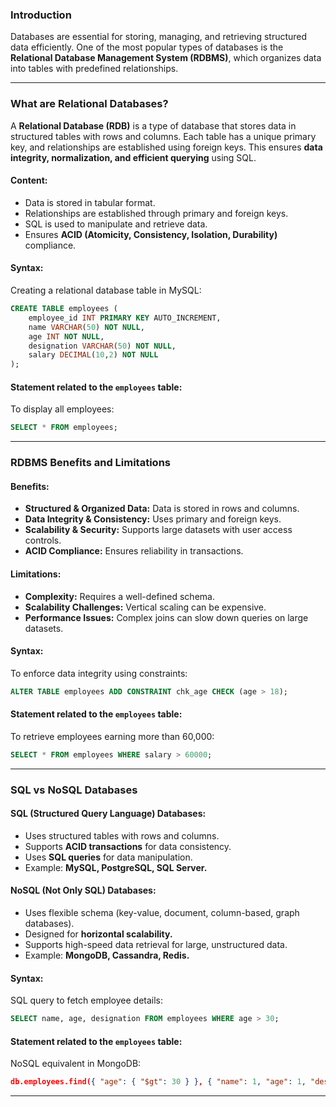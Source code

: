 ### **Introduction**  
Databases are essential for storing, managing, and retrieving structured data efficiently. One of the most popular types of databases is the **Relational Database Management System (RDBMS)**, which organizes data into tables with predefined relationships.  

---

### **What are Relational Databases?**  
A **Relational Database (RDB)** is a type of database that stores data in structured tables with rows and columns. Each table has a unique primary key, and relationships are established using foreign keys. This ensures **data integrity, normalization, and efficient querying** using SQL.  

#### **Content:**  
- Data is stored in tabular format.  
- Relationships are established through primary and foreign keys.  
- SQL is used to manipulate and retrieve data.  
- Ensures **ACID (Atomicity, Consistency, Isolation, Durability)** compliance.  

#### **Syntax:**  
Creating a relational database table in MySQL:  
```sql
CREATE TABLE employees (
    employee_id INT PRIMARY KEY AUTO_INCREMENT,
    name VARCHAR(50) NOT NULL,
    age INT NOT NULL,
    designation VARCHAR(50) NOT NULL,
    salary DECIMAL(10,2) NOT NULL
);
```

#### **Statement related to the `employees` table:**  
To display all employees:  
```sql
SELECT * FROM employees;
```

---

### **RDBMS Benefits and Limitations**  

#### **Benefits:**  
- **Structured & Organized Data:** Data is stored in rows and columns.  
- **Data Integrity & Consistency:** Uses primary and foreign keys.  
- **Scalability & Security:** Supports large datasets with user access controls.  
- **ACID Compliance:** Ensures reliability in transactions.  

#### **Limitations:**  
- **Complexity:** Requires a well-defined schema.  
- **Scalability Challenges:** Vertical scaling can be expensive.  
- **Performance Issues:** Complex joins can slow down queries on large datasets.  

#### **Syntax:**  
To enforce data integrity using constraints:  
```sql
ALTER TABLE employees ADD CONSTRAINT chk_age CHECK (age > 18);
```

#### **Statement related to the `employees` table:**  
To retrieve employees earning more than 60,000:  
```sql
SELECT * FROM employees WHERE salary > 60000;
```

---

### **SQL vs NoSQL Databases**  

#### **SQL (Structured Query Language) Databases:**  
- Uses structured tables with rows and columns.  
- Supports **ACID transactions** for data consistency.  
- Uses **SQL queries** for data manipulation.  
- Example: **MySQL, PostgreSQL, SQL Server.**  

#### **NoSQL (Not Only SQL) Databases:**  
- Uses flexible schema (key-value, document, column-based, graph databases).  
- Designed for **horizontal scalability.**  
- Supports high-speed data retrieval for large, unstructured data.  
- Example: **MongoDB, Cassandra, Redis.**  

#### **Syntax:**  
SQL query to fetch employee details:  
```sql
SELECT name, age, designation FROM employees WHERE age > 30;
```

#### **Statement related to the `employees` table:**  
NoSQL equivalent in MongoDB:  
```json
db.employees.find({ "age": { "$gt": 30 } }, { "name": 1, "age": 1, "designation": 1 });
```

---
